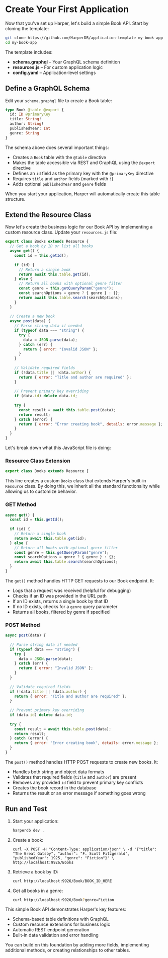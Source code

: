 # Create Your First Application
Now that you've set up Harper, let's build a simple Book API. Start by cloning the template:

```bash
git clone https://github.com/HarperDB/application-template my-book-app
cd my-book-app
```

The template includes:
- **schema.graphql** – Your GraphQL schema definition
- **resources.js** – For custom application logic
- **config.yaml** – Application-level settings

## Define a GraphQL Schema
Edit your `schema.graphql` file to create a Book table:
```graphql
type Book @table @export {
  id: ID @primaryKey
  title: String!
  author: String!
  publishedYear: Int
  genre: String
}
```

The schema above does several important things:
- Creates a `Book` table with the `@table` directive
- Makes the table accessible via REST and GraphQL using the `@export` directive
- Defines an `id` field as the primary key with the `@primaryKey` directive
- Requires `title` and `author` fields (marked with `!`)
- Adds optional `publishedYear` and `genre` fields

When you start your application, Harper will automatically create this table structure.

## Extend the Resource Class
Now let's create the business logic for our Book API by implementing a custom resource class. Update your `resources.js` file:

```js
export class Books extends Resource {
  // Get a book by ID or list all books
  async get() {
    const id = this.getId();
    
    if (id) {
      // Return a single book
      return await this.table.get(id);
    } else {
      // Return all books with optional genre filter
      const genre = this.getQueryParam("genre");
      const searchOptions = genre ? { genre } : {};
      return await this.table.search(searchOptions);
    }
  }
  
  // Create a new book
  async post(data) {    
    // Parse string data if needed
    if (typeof data === "string") {
      try {
        data = JSON.parse(data);
      } catch (err) {
        return { error: "Invalid JSON" };
      }
    }
    
    // Validate required fields
    if (!data.title || !data.author) {
      return { error: "Title and author are required" };
    }
    
    // Prevent primary key overriding
    if (data.id) delete data.id;
    
    try {
      const result = await this.table.post(data);
      return result;
    } catch (error) {
      return { error: "Error creating book", details: error.message };
    }
  }
}
```
Let's break down what this JavaScript file is doing:

### Resource Class Extension
```js
export class Books extends Resource {
```

This line creates a custom `Books` class that extends Harper's built-in `Resource` class. By doing this, we inherit all the standard functionality while allowing us to customize behavior.

### GET Method
```js
async get() {
  const id = this.getId();
  
  if (id) {
    // Return a single book
    return await this.table.get(id);
  } else {
    // Return all books with optional genre filter
    const genre = this.getQueryParam("genre");
    const searchOptions = genre ? { genre } : {};
    return await this.table.search(searchOptions);
  }
}
```

The `get()` method handles HTTP GET requests to our Book endpoint. It:
- Logs that a request was received (helpful for debugging)
- Checks if an ID was provided in the URL path
- If an ID exists, returns a single book by that ID
- If no ID exists, checks for a `genre` query parameter
- Returns all books, filtered by genre if specified

### POST Method
```js
async post(data) {
  
  // Parse string data if needed
  if (typeof data === "string") {
    try {
      data = JSON.parse(data);
    } catch (err) {
      return { error: "Invalid JSON" };
    }
  }
  
  // Validate required fields
  if (!data.title || !data.author) {
    return { error: "Title and author are required" };
  }
  
  // Prevent primary key overriding
  if (data.id) delete data.id;
  
  try {
    const result = await this.table.post(data);
    return result;
  } catch (error) {
    return { error: "Error creating book", details: error.message };
  }
}
```

The `post()` method handles HTTP POST requests to create new books. It:
- Handles both string and object data formats
- Validates that required fields (`title` and `author`) are present
- Removes any provided `id` field to prevent primary key conflicts
- Creates the book record in the database
- Returns the result or an error message if something goes wrong

## Run and Test
1. Start your application:
    ```bash
    harperdb dev .
    ```
2. Create a book:
    ```bash\
    curl -X POST -H "Content-Type: application/json" \ -d '{"title": "The Great Gatsby", "author": "F. Scott Fitzgerald", "publishedYear": 1925, "genre": "Fiction"}' \ http://localhost:9926/Books
    ```
3. Retrieve a book by ID:
    ```bash
    curl http://localhost:9926/Book/BOOK_ID_HERE
    ```
4. Get all books in a genre:
    ```bash
    curl http://localhost:9926/Book?genre=Fiction
    ```

This simple Book API demonstrates Harper's key features:
- Schema-based table definitions with GraphQL
- Custom resource extensions for business logic
- Automatic REST endpoint generation
- Built-in data validation and error handling

You can build on this foundation by adding more fields, implementing additional methods, or creating relationships to other tables.